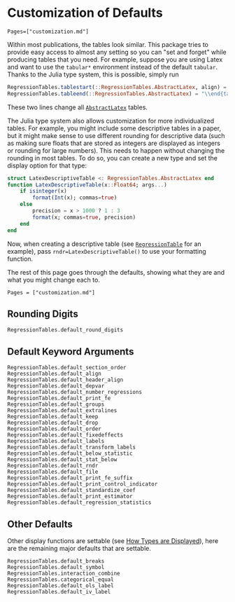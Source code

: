 
# Customization of Defaults

```@index
Pages=["customization.md"]
```

Within most publications, the tables look similar. This package tries to provide easy access to almost any setting so you can "set and forget" while producing tables that you need. For example, suppose you are using Latex and want to use the `tabular*` environment instead of the default `tabular`. Thanks to the Julia type system, this is possible, simply run
```julia
RegressionTables.tablestart(::RegressionTables.AbstractLatex, align) = "\\begin{tabular*}{\\linewidth}{$(align[1])@{\\extracolsep{\\fill}}$(align[2:end])}"
RegressionTables.tableend(::RegressionTables.AbstractLatex) = "\\end{tabular*}"
```
These two lines change all [`AbstractLatex`](@ref) tables.

The Julia type system also allows customization for more individualized tables. For example, you might include some descriptive tables in a paper, but it might make sense to use different rounding for descriptive data (such as making sure floats that are stored as integers are displayed as integers or rounding for large numbers). This needs to happen without changing the rounding in most tables. To do so, you can create a new type and set the display option for that type:
```julia
struct LatexDescriptiveTable <: RegressionTables.AbstractLatex end
function LatexDescriptiveTable(x::Float64; args...)
    if isinteger(x)
        format(Int(x); commas=true)
    else
        precision = x > 1000 ? 1 : 3
        format(x; commas=true, precision)
    end
end
```

Now, when creating a descriptive table (see [`RegressionTable`](@ref) for an example), pass `rndr=LatexDescriptiveTable()` to use your formatting function.

The rest of this page goes through the defaults, showing what they are and what you might change each to.

```@contents
Pages = ["customization.md"]
```

## Rounding Digits

```@docs
RegressionTables.default_round_digits
```

## Default Keyword Arguments

```@docs
RegressionTables.default_section_order
RegressionTables.default_align
RegressionTables.default_header_align
RegressionTables.default_depvar
RegressionTables.default_number_regressions
RegressionTables.default_print_fe
RegressionTables.default_groups
RegressionTables.default_extralines
RegressionTables.default_keep
RegressionTables.default_drop
RegressionTables.default_order
RegressionTables.default_fixedeffects
RegressionTables.default_labels
RegressionTables.default_transform_labels
RegressionTables.default_below_statistic
RegressionTables.default_stat_below
RegressionTables.default_rndr
RegressionTables.default_file
RegressionTables.default_print_fe_suffix
RegressionTables.default_print_control_indicator
RegressionTables.default_standardize_coef
RegressionTables.default_print_estimator
RegressionTables.default_regression_statistics
```

## Other Defaults

Other display functions are settable (see [How Types are Displayed](@ref)), here are the remaining major defaults that are settable.

```@docs
RegressionTables.default_breaks
RegressionTables.default_symbol
RegressionTables.interaction_combine
RegressionTables.categorical_equal
RegressionTables.default_ols_label
RegressionTables.default_iv_label
```